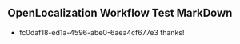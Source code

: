 ## OpenLocalization Workflow Test MarkDown
* fc0daf18-ed1a-4596-abe0-6aea4cf677e3 thanks!

<!--HONumber=Sep16_HO1-->


